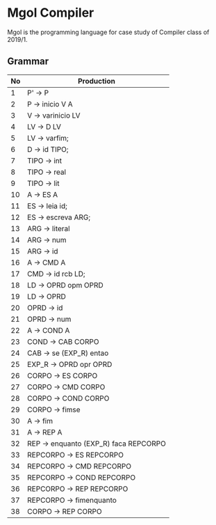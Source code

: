 # Mgol Compiler

Mgol is the programming language for case study of Compiler class of 2019/1.

## Grammar

| No | Production                            |
|----|---------------------------------------|
| 1  | P' -> P                               |
| 2  | P -> inicio V A                       |
| 3  | V -> varinicio LV                     |
| 4  | LV -> D LV                            |
| 5  | LV -> varfim;                         |
| 6  | D -> id TIPO;                         |
| 7  | TIPO -> int                           |
| 8  | TIPO -> real                          |
| 9  | TIPO -> lit                           |
| 10 | A -> ES A                             |
| 11 | ES -> leia id;                        |
| 12 | ES -> escreva ARG;                    |
| 13 | ARG -> literal                        |
| 14 | ARG -> num                            |
| 15 | ARG -> id                             |
| 16 | A -> CMD A                            |
| 17 | CMD -> id rcb LD;                     |
| 18 | LD -> OPRD opm OPRD                   |
| 19 | LD -> OPRD                            |
| 20 | OPRD -> id                            |
| 21 | OPRD -> num                           |
| 22 | A -> COND A                           |
| 23 | COND -> CAB CORPO                     |
| 24 | CAB -> se (EXP_R) entao               |
| 25 | EXP_R -> OPRD opr OPRD                |
| 26 | CORPO -> ES CORPO                     |
| 27 | CORPO -> CMD CORPO                    |
| 28 | CORPO -> COND CORPO                   |
| 29 | CORPO -> fimse                        |
| 30 | A -> fim                              |
| 31 | A -> REP A                            |
| 32 | REP -> enquanto (EXP_R) faca REPCORPO |
| 33 | REPCORPO -> ES REPCORPO               |
| 34 | REPCORPO -> CMD REPCORPO              |
| 35 | REPCORPO -> COND REPCORPO             |
| 36 | REPCORPO -> REP REPCORPO              |
| 37 | REPCORPO -> fimenquanto               |
| 38 | CORPO -> REP CORPO                    |

